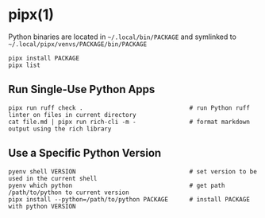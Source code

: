 # pipx(1)

Python binaries are located in `~/.local/bin/PACKAGE` and symlinked to `~/.local/pipx/venvs/PACKAGE/bin/PACKAGE`

    pipx install PACKAGE
    pipx list

## Run Single-Use Python Apps

    pipx run ruff check .                              # run Python ruff linter on files in current directory
    cat file.md | pipx run rich-cli -m -               # format markdown output using the rich library

## Use a Specific Python Version

    pyenv shell VERSION                                # set version to be used in the current shell
    pyenv which python                                 # get path /path/to/python to current version
    pipx install --python=/path/to/python PACKAGE      # install PACKAGE with python VERSION

